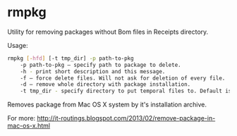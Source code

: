 rmpkg
=====

Utility for removing packages without Bom files in Receipts directory.

Usage:

```bash
rmpkg [-hfd] [-t tmp_dir] -p path-to-pkg
    -p path-to-pkg – specify path to package to delete.
    -h - print short description and this message.
    -f – force delete files. Will not ask for deletion of every file.
    -d – remove whole directory with package installation.
    -t tmp_dir - specify directory to put temporal files to. Default is /tmp.
```
Removes package from Mac OS X system by it's installation archive.

For more: http://it-routings.blogspot.com/2013/02/remove-package-in-mac-os-x.html

